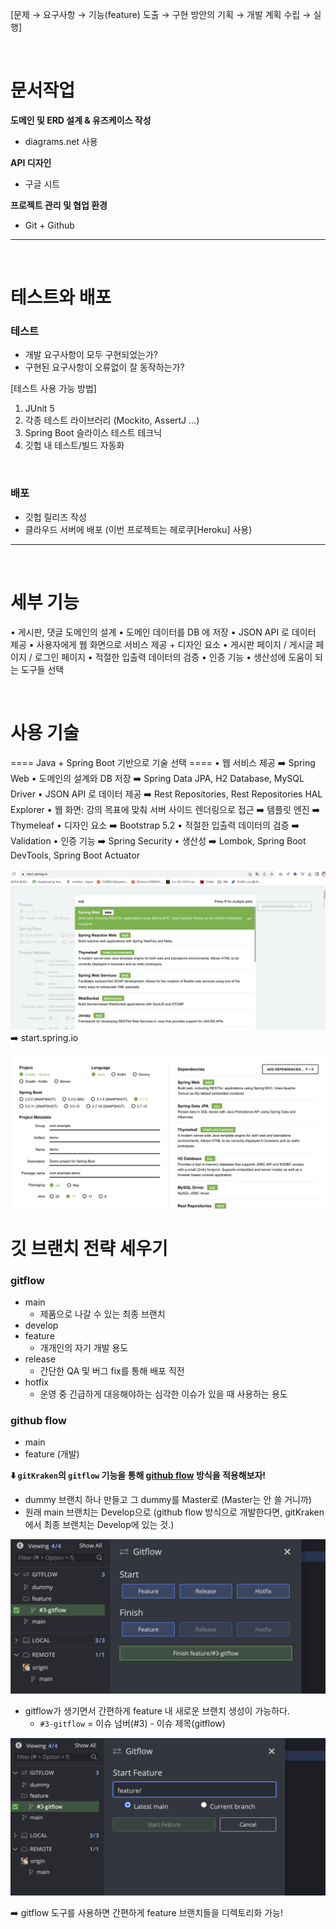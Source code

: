 [문제 → 요구사항 → 기능(feature) 도출 → 구현 방안의 기획 → 개발 계획 수립 → 실행]

<br>

# 문서작업
**도메인 및 ERD 설계 & 유즈케이스 작성**
- diagrams.net 사용

**API 디자인**
- 구글 시트

**프로젝트 관리 및 협업 환경**
- Git + Github


---
<br>

# 테스트와 배포
### 테스트
- 개발 요구사항이 모두 구현되었는가?
- 구현된 요구사항이 오류없이 잘 동작하는가?

[테스트 사용 가능 방법]
1. JUnit 5
2. 각종 테스트 라이브러리 (Mockito, AssertJ ...)
3. Spring Boot 슬라이스 테스트 테크닉
4. 깃헙 내 테스트/빌드 자동화

<br>

### 배포
- 깃헙 릴리즈 작성
- 클라우드 서버에 배포 (이번 프로젝트는 헤로쿠[Heroku] 사용)
  
---
<br>

# 세부 기능
• 게시판, 댓글 도메인의 설계
• 도메인 데이터를 DB 에 저장
• JSON API 로 데이터 제공
• 사용자에게 웹 화면으로 서비스 제공 + 디자인 요소
• 게시판 페이지 / 게시글 페이지 / 로그인 페이지
• 적절한 입출력 데이터의 검증
• 인증 기능
• 생산성에 도움이 되는 도구들 선택

<br>

# 사용 기술
==== Java + Spring Boot 기반으로 기술 선택 ====
• 웹 서비스 제공 ➡️ Spring Web
• 도메인의 설계와 DB 저장 ➡️ Spring Data JPA, H2 Database, MySQL Driver
• JSON API 로 데이터 제공 ➡️ Rest Repositories, Rest Repositories HAL Explorer
• 웹 화면: 강의 목표에 맞춰 서버 사이드 렌더링으로 접근 ➡️ 템플릿 엔진 ➡️ Thymeleaf
• 디자인 요소 ➡️ Bootstrap 5.2
• 적절한 입출력 데이터의 검증 ➡️ Validation
• 인증 기능 ➡️ Spring Security
• 생산성 ➡️ Lombok, Spring Boot DevTools, Spring Boot Actuator

![](.images/2023-08-29-21-48-47.png)
➡️ start.spring.io

![](.images/2023-08-29-21-50-13.png)


# 깃 브랜치 전략 세우기
### gitflow
- main
  - 제품으로 나갈 수 있는 최종 브랜치
- develop
- feature
  - 개개인의 자기 개발 용도
- release
  - 간단한 QA 및 버그 fix를 통해 배포 직전 
- hotfix
  - 운영 중 긴급하게 대응해야하는 심각한 이슈가 있을 때 사용하는 용도

### github flow
- main
- feature (개발)


**⬇️ `gitKraken`의 `gitflow` 기능을 통해 <u>github flow</u> 방식을 적용해보자!**
[](.images/2023-08-31-23-33-58.png)
- dummy 브랜치 하나 만들고 그 dummy를 Master로 (Master는 안 쓸 거니까)
- 원래 main 브랜치는 Develop으로 (github flow 방식으로 개발한다면, gitKraken에서 최종 브랜치는 Develop에 있는 것.)

![](.images/2023-08-31-23-36-34.png)
- gitflow가 생기면서 간편하게 feature 내 새로운 브랜치 생성이 가능하다.
  - `#3-gitflow` = 이슈 넘버(#3) - 이슈 제목(gitflow)

![](.images/2023-08-31-23-38-25.png)

➡️ gitflow 도구를 사용하면 간편하게 feature 브랜치들을 디렉토리화 가능!

<br><br>

